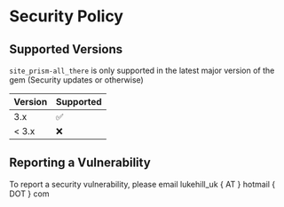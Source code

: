 # Security Policy

## Supported Versions

`site_prism-all_there` is only supported in the latest major version of the gem (Security updates or otherwise)

| Version | Supported          |
|---------|--------------------|
| 3.x     | :white_check_mark: |
| < 3.x   | :x:                |

## Reporting a Vulnerability

To report a security vulnerability, please email lukehill_uk { AT } hotmail { DOT } com

